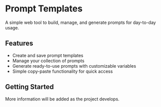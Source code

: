 # Prompt Templates

A simple web tool to build, manage, and generate prompts for day-to-day usage.

## Features

- Create and save prompt templates
- Manage your collection of prompts
- Generate ready-to-use prompts with customizable variables
- Simple copy-paste functionality for quick access

## Getting Started

More information will be added as the project develops. 
